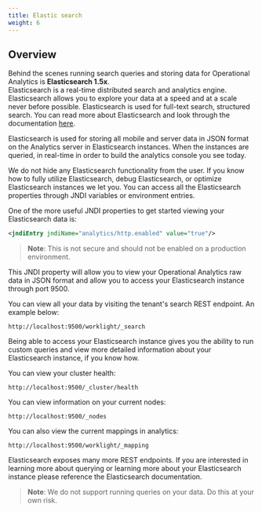 ```yaml
---
title: Elastic search
weight: 6
---
```

## Overview
Behind the scenes running search queries and storing data for Operational Analytics is **Elasticsearch 1.5x**.  
Elasticsearch is a real-time distributed search and analytics engine. Elasticsearch allows you to explore your data at a speed and at a scale never before possible. Elasticsearch is used for full-text search, structured search. You can read more about Elasticsearch and look through the documentation [here](https://www.elastic.co/guide/en/elasticsearch/reference/1.5/index.html).

Elasticsearch is used for storing all mobile and server data in JSON format on the Analytics server in Elasticsearch instances. When the instances are queried, in real-time in order to build the analytics console you see today.

We do not hide any Elasticsearch functionality from the user. If you know how to fully utilize Elasticsearch, debug Elasticsearch, or optimize Elasticsearch instances we let you. You can access all the Elasticsearch properties through JNDI variables or environment entries.

One of the more useful JNDI properties to get started viewing your Elasticsearch data is:

 ```xml
<jndiEntry jndiName="analytics/http.enabled" value="true"/>
 ```

>**Note**: This is not secure and should not be enabled on a production environment.

 This JNDI property will allow you to view your Operational Analytics raw data in JSON format and allow you to access your Elasticsearch instance through port 9500.

You can view all your data by visiting the tenant's search REST endpoint. An example below:

```
http://localhost:9500/worklight/_search
```

 Being able to access your Elasticsearch instance gives you the ability to run custom queries and view more detailed information about your Elasticsearch instance, if you know how.

 You can view your cluster health:

 ```
http://localhost:9500/_cluster/health
```

You can view information on your current nodes:

```
http://localhost:9500/_nodes
```

You can also view the current mappings in analytics:

```
http://localhost:9500/worklight/_mapping
```

Elasticsearch exposes many more REST endpoints. If you are interested in learning more about querying or learning more about your Elasticsearch instance please reference the Elasticsearch documentation.

 > **Note**: We do not support running queries on your data. Do this at your own risk.
